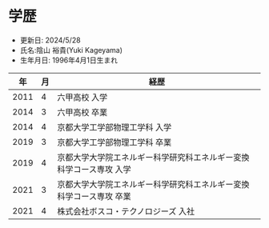 # 学歴

- 更新日: 2024/5/28  
- 氏名:陰山 裕貴(Yuki Kageyama)
- 生年月日: 1996年4月1日生まれ 

|年|月|経歴|
|---|---|---|
|2011|4|六甲高校 入学| 
|2014|3|六甲高校 卒業| 
|2014|4|京都大学工学部物理工学科 入学|
|2019|3|京都大学工学部物理工学科 卒業|
|2019|4|京都大学大学院エネルギー科学研究科エネルギー変換科学コース専攻 入学|
|2021|3|京都大学大学院エネルギー科学研究科エネルギー変換科学コース専攻 卒業|
|2021|4|株式会社ボスコ・テクノロジーズ 入社|
